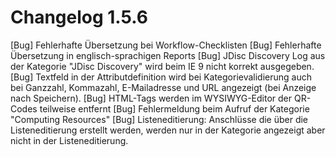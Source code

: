 # Changelog 1.5.6

[Bug]           Fehlerhafte Übersetzung bei Workflow-Checklisten
[Bug]           Fehlerhafte Übersetzung in englisch-sprachigen Reports
[Bug]           JDisc Discovery Log aus der Kategorie "JDisc Discovery" wird beim IE 9 nicht korrekt ausgegeben.
[Bug]           Textfeld in der Attributdefinition wird bei Kategorievalidierung auch bei Ganzzahl, Kommazahl, E-Mailadresse und URL angezeigt (bei Anzeige nach Speichern).
[Bug]           HTML-Tags werden im WYSIWYG-Editor der QR-Codes teilweise entfernt
[Bug]           Fehlermeldung beim Aufruf der Kategorie "Computing Resources"
[Bug]           Listeneditierung: Anschlüsse die über die Listeneditierung erstellt werden, werden nur in der Kategorie angezeigt aber nicht in der Listeneditierung.
